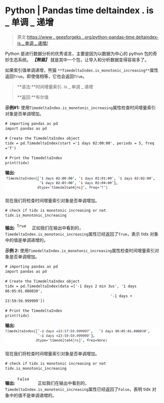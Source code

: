 # Python | Pandas time deltaindex . is _ 单调 _ 递增

> 原文:[https://www . geesforgeks . org/python-pandas-time deltaindex-is _ 单调 _ 递增/](https://www.geeksforgeeks.org/python-pandas-timedeltaindex-is_monotonic_increasing/)

Python 是进行数据分析的优秀语言，主要是因为以数据为中心的 python 包的奇妙生态系统。 ***【熊猫】*** 就是其中一个包，让导入和分析数据变得容易多了。

如果索引值单调递增，熊猫 `**TimedeltaIndex.is_monotonic_increasing**`属性返回`True`。即使值相等，它也会返回`True`。

> **语法:**时间增量索引. is _ 单调 _ 递增
> 
> **返回:**布尔值

**示例#1:** 使用`TimedeltaIndex.is_monotonic_increasing`属性检查时间增量索引对象是否单调增加。

```
# importing pandas as pd
import pandas as pd

# Create the TimedeltaIndex object
tidx = pd.TimedeltaIndex(start ='1 days 02:00:00', periods = 5, freq ='T')

# Print the TimedeltaIndex
print(tidx)
```

**输出:**
![](img/2edf6147730bd28456b4797fe3d2f5d9.png)

现在我们将检查时间增量索引对象是否单调增加。

```
# check if tidx is monotonic increasing or not
tidx.is_monotonic_increasing
```

**输出:**
![](img/5507be7e27f61a843c1cf5dc48d34011.png)
正如我们在输出中看到的，`TimedeltaIndex.is_monotonic_increasing`属性已经返回了`True`，表示 tidx 对象中的值是单调递增的。

**示例 2:** 使用`TimedeltaIndex.is_monotonic_increasing`属性检查时间增量索引对象是否单调增加。

```
# importing pandas as pd
import pandas as pd

# Create the TimedeltaIndex object
tidx = pd.TimedeltaIndex(data =['-1 days 2 min 3us', '1 days 06:05:01.000030',
                                                '-1 days + 23:59:59.999999'])

# Print the TimedeltaIndex
print(tidx)
```

**输出:**
![](img/f5468003d01cf5883b597cb323de040e.png)

现在我们将检查时间增量索引对象是否单调增加。

```
# check if tidx is monotonic increasing or not
tidx.is_monotonic_increasing
```

**输出:**
![](img/3e5222c679e32dcaf3e86c0e0d0ef4ca.png)
正如我们在输出中看到的，`TimedeltaIndex.is_monotonic_increasing`属性已经返回了`False`，表明 tidx 对象中的值不是单调递增的。